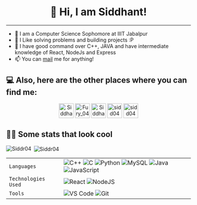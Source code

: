 <h1 align="center"> 
   👋 Hi, I am Siddhant!
</h1>

---

  - 🙂 I am a Computer Science Sophomore at IIIT Jabalpur
  - 🔭 I Like solving problems and building projects :P
  - 💬 I have good command over C++, JAVA and have intermediate knowledge of React, NodeJs and Express 
  - 📫 You can [mail](mailto:siddhantraj04@gmail.com) me for anything!

## 💻 Also, here are the other places where you can find me: 
<p align="center">
<a href="https://www.linkedin.com/in/siddhant-raj-93a2101b1/" target="blank"><img src="https://img.icons8.com/fluency/48/000000/linkedin.png" alt="Siddhant" height="40" width="40"/></a>
<a href="https://codeforces.com/profile/Fury_04" target="blank"><img src="https://img.icons8.com/external-tal-revivo-color-tal-revivo/96/000000/external-codeforces-programming-competitions-and-contests-programming-community-logo-color-tal-revivo.png" alt="Fury_04" height="40" width="40" /></a>
<a href="https://www.hackerrank.com/siddhantraj04" target="blank"><img src="https://img.icons8.com/external-tal-revivo-color-tal-revivo/96/000000/external-hackerrank-is-a-technology-company-that-focuses-on-competitive-programming-logo-color-tal-revivo.png" alt="Siddhant" height="40" width="40" /></a>
<a href="https://leetcode.com/sidd04/" target="blank"><img src="https://img.icons8.com/external-tal-revivo-color-tal-revivo/96/000000/external-level-up-your-coding-skills-and-quickly-land-a-job-logo-color-tal-revivo.png" alt="sidd04" height="40" width="40" /></a>
<a href="https://www.codechef.com/users/sidd04" target="blank"><img src="https://img.icons8.com/color/144/000000/codechef.png" alt="sidd04" height="40" width="40" /></a>



## 👨‍💻 Some stats that look cool

<p><img align="left" src="https://github-readme-stats.vercel.app/api/top-langs?username=Siddr04&show_icons=true&locale=en&layout=compact" alt="Siddr04" /></p>


<p>&nbsp;<img align="center" src="https://github-readme-stats.vercel.app/api?username=Siddr04&show_icons=true&locale=en" alt="Siddr04" /></p>

|               |           |
|       ---     |    ---    |
| `Languages`   | ![C++](https://img.shields.io/badge/-C%2B%2B-white?color=blue&style=for-the-badge&logo=C%2B%2B&logoColor=white&logoWidth=20) ![C](https://img.shields.io/badge/-C-white?color=2a1d80&style=for-the-badge&logo=C&logoColor=white&logoWidth=20) ![Python](https://img.shields.io/badge/-Python-orange?color=205966&style=for-the-badge&logo=Python&logoColor=white&logoWidth=20) ![MySQL](https://img.shields.io/badge/-MySQL-307BBD?style=for-the-badge&logo=mysql&logoColor=white) ![Java](https://img.shields.io/badge/java-%23ED8B00.svg?style=for-the-badge&logo=java&logoColor=white) ![JavaScript](https://img.shields.io/badge/javascript-%23323330.svg?style=for-the-badge&logo=javascript&logoColor=%23F7DF1E) |
| `Technologies Used` | ![React](https://img.shields.io/badge/react-%2320232a.svg?style=for-the-badge&logo=react&logoColor=%2361DAFB) ![NodeJS](https://img.shields.io/badge/node.js-6DA55F?style=for-the-badge&logo=node.js&logoColor=white) |
| `Tools`       | ![VS Code](https://img.shields.io/badge/Visual_Studio_Code-5D1A60?style=for-the-badge&logo=visual%20studio%20code&logoColor=white) ![Git](https://img.shields.io/badge/Git-682181?style=for-the-badge&logo=git&logoColor=white)|
